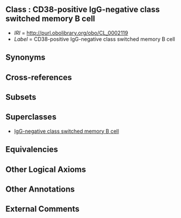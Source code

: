 
## Class : CD38-positive IgG-negative class switched memory B cell

 * *IRI* = http://purl.obolibrary.org/obo/CL_0002119
 * *Label* = CD38-positive IgG-negative class switched memory B cell

## Synonyms


## Cross-references


## Subsets


## Superclasses

 * [IgG-negative class switched memory B cell](../../CL/17/CL_0002117.md)

## Equivalencies


## Other Logical Axioms


## Other Annotations


## External Comments

